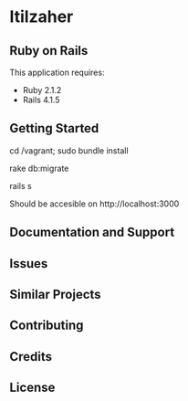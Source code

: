 Itilzaher
================
Ruby on Rails
-------------

This application requires:

- Ruby 2.1.2
- Rails 4.1.5

Getting Started
---------------
cd /vagrant; sudo bundle install

rake db:migrate

rails s

Should be accesible on http://localhost:3000

Documentation and Support
-------------------------

Issues
-------------

Similar Projects
----------------

Contributing
------------

Credits
-------

License
-------
